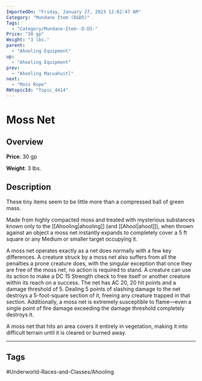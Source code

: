 ```yaml
---
ImportedOn: "Friday, January 27, 2023 12:02:47 AM"
Category: "Mundane Item (D&D5)"
Tags:
  - "Category/Mundane-Item--D-D5-"
Price: "30 gp"
Weight: "3 lbs."
parent:
  - "Ahooling Equipment"
up:
  - "Ahooling Equipment"
prev:
  - "Ahooling Macuahuitl"
next:
  - "Moss Rope"
RWtopicId: "Topic_4414"
---
```

# Moss Net
## Overview
**Price**: 30 gp

**Weight**: 3 lbs.

## Description
These tiny items seem to be little more than a compressed ball of green mass.

Made from highly compacted moss and treated with mysterious substances known only to the [[Ahooling|ahooling]] (and [[Ahool|ahool]]), when thrown against an object a moss net instantly expands to completely cover a 5 ft square or any Medium or smaller target occupying it.

A moss net operates exactly as a net does normally with a few key differences. A creature struck by a moss net also suffers from all the penalties a prone creature does, with the singular exception that once they are free of the moss net, no action is required to stand. A creature can use its action to make a DC 15 Strength check to free itself or another creature within its reach on a success. The net has AC 20, 20 hit points and a damage threshold of 5. Dealing 5 points of slashing damage to the net destroys a 5-foot-square section of it, freeing any creature trapped in that section. Additionally, a moss net is extremely susceptible to flame—even a single point of fire damage exceeding the damage threshold completely destroys it.

A moss net that hits an area covers it entirely in vegetation, making it into difficult terrain until it is cleared or burned away.


---
## Tags
#Underworld-Races-and-Classes/Ahooling

